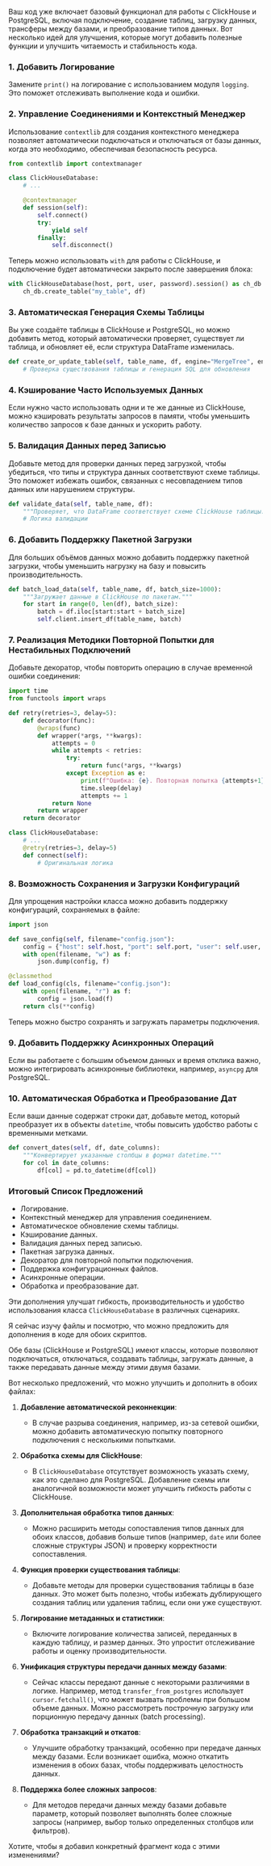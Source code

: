 Ваш код уже включает базовый функционал для работы с ClickHouse и PostgreSQL, включая подключение, создание таблиц, загрузку данных, трансферы между базами, и преобразование типов данных. Вот несколько идей для улучшения, которые могут добавить полезные функции и улучшить читаемость и стабильность кода.

### 1. Добавить Логирование
Замените `print()` на логирование с использованием модуля `logging`. Это поможет отслеживать выполнение кода и ошибки. 

### 2. Управление Соединениями и Контекстный Менеджер
Использование `contextlib` для создания контекстного менеджера позволяет автоматически подключаться и отключаться от базы данных, когда это необходимо, обеспечивая безопасность ресурса.

```python
from contextlib import contextmanager

class ClickHouseDatabase:
    # ...

    @contextmanager
    def session(self):
        self.connect()
        try:
            yield self
        finally:
            self.disconnect()
```

Теперь можно использовать `with` для работы с ClickHouse, и подключение будет автоматически закрыто после завершения блока:

```python
with ClickHouseDatabase(host, port, user, password).session() as ch_db:
    ch_db.create_table("my_table", df)
```

### 3. Автоматическая Генерация Схемы Таблицы
Вы уже создаёте таблицы в ClickHouse и PostgreSQL, но можно добавить метод, который автоматически проверяет, существует ли таблица, и обновляет её, если структура DataFrame изменилась.

```python
def create_or_update_table(self, table_name, df, engine="MergeTree", engine_params=None):
    # Проверка существования таблицы и генерация SQL для обновления
```

### 4. Кэширование Часто Используемых Данных
Если нужно часто использовать одни и те же данные из ClickHouse, можно кэшировать результаты запросов в памяти, чтобы уменьшить количество запросов к базе данных и ускорить работу.

### 5. Валидация Данных перед Записью
Добавьте метод для проверки данных перед загрузкой, чтобы убедиться, что типы и структура данных соответствуют схеме таблицы. Это поможет избежать ошибок, связанных с несовпадением типов данных или нарушением структуры.

```python
def validate_data(self, table_name, df):
    """Проверяет, что DataFrame соответствует схеме ClickHouse таблицы."""
    # Логика валидации
```

### 6. Добавить Поддержку Пакетной Загрузки
Для больших объёмов данных можно добавить поддержку пакетной загрузки, чтобы уменьшить нагрузку на базу и повысить производительность.

```python
def batch_load_data(self, table_name, df, batch_size=1000):
    """Загружает данные в ClickHouse по пакетам."""
    for start in range(0, len(df), batch_size):
        batch = df.iloc[start:start + batch_size]
        self.client.insert_df(table_name, batch)
```

### 7. Реализация Методики Повторной Попытки для Нестабильных Подключений
Добавьте декоратор, чтобы повторить операцию в случае временной ошибки соединения:

```python
import time
from functools import wraps

def retry(retries=3, delay=5):
    def decorator(func):
        @wraps(func)
        def wrapper(*args, **kwargs):
            attempts = 0
            while attempts < retries:
                try:
                    return func(*args, **kwargs)
                except Exception as e:
                    print(f"Ошибка: {e}. Повторная попытка {attempts+1} из {retries}...")
                    time.sleep(delay)
                    attempts += 1
            return None
        return wrapper
    return decorator

class ClickHouseDatabase:
    # ...
    @retry(retries=3, delay=5)
    def connect(self):
        # Оригинальная логика
```

### 8. Возможность Сохранения и Загрузки Конфигураций
Для упрощения настройки класса можно добавить поддержку конфигураций, сохраняемых в файле:

```python
import json

def save_config(self, filename="config.json"):
    config = {"host": self.host, "port": self.port, "user": self.user, "password": self.password}
    with open(filename, "w") as f:
        json.dump(config, f)

@classmethod
def load_config(cls, filename="config.json"):
    with open(filename, "r") as f:
        config = json.load(f)
    return cls(**config)
```

Теперь можно быстро сохранять и загружать параметры подключения.

### 9. Добавить Поддержку Асинхронных Операций
Если вы работаете с большим объемом данных и время отклика важно, можно интегрировать асинхронные библиотеки, например, `asyncpg` для PostgreSQL.

### 10. Автоматическая Обработка и Преобразование Дат
Если ваши данные содержат строки дат, добавьте метод, который преобразует их в объекты `datetime`, чтобы повысить удобство работы с временными метками.

```python
def convert_dates(self, df, date_columns):
    """Конвертирует указанные столбцы в формат datetime."""
    for col in date_columns:
        df[col] = pd.to_datetime(df[col])
```

### Итоговый Список Предложений

- Логирование.
- Контекстный менеджер для управления соединением.
- Автоматическое обновление схемы таблицы.
- Кэширование данных.
- Валидация данных перед записью.
- Пакетная загрузка данных.
- Декоратор для повторной попытки подключения.
- Поддержка конфигурационных файлов.
- Асинхронные операции.
- Обработка и преобразование дат.

Эти дополнения улучшат гибкость, производительность и удобство использования класса `ClickHouseDatabase` в различных сценариях.


Я сейчас изучу файлы и посмотрю, что можно предложить для дополнения в коде для обоих скриптов.

Обе базы (ClickHouse и PostgreSQL) имеют классы, которые позволяют подключаться, отключаться, создавать таблицы, загружать данные, а также передавать данные между этими двумя базами.

Вот несколько предложений, что можно улучшить и дополнить в обоих файлах:

1. **Добавление автоматической реконнекции**:
   - В случае разрыва соединения, например, из-за сетевой ошибки, можно добавить автоматическую попытку повторного подключения с несколькими попытками.

2. **Обработка схемы для ClickHouse**:
   - В `ClickHouseDatabase` отсутствует возможность указать схему, как это сделано для PostgreSQL. Добавление схемы или аналогичной возможности может улучшить гибкость работы с ClickHouse.

3. **Дополнительная обработка типов данных**:
   - Можно расширить методы сопоставления типов данных для обоих классов, добавив больше типов (например, `date` или более сложные структуры JSON) и проверку корректности сопоставления.

4. **Функция проверки существования таблицы**:
   - Добавьте методы для проверки существования таблицы в базе данных. Это может быть полезно, чтобы избежать дублирующего создания таблиц или удаления таблиц, если они уже существуют.

5. **Логирование метаданных и статистики**:
   - Включите логирование количества записей, переданных в каждую таблицу, и размер данных. Это упростит отслеживание работы и оценку производительности.

6. **Унификация структуры передачи данных между базами**:
   - Сейчас классы передают данные с некоторыми различиями в логике. Например, метод `transfer_from_postgres` использует `cursor.fetchall()`, что может вызвать проблемы при большом объеме данных. Можно рассмотреть построчную загрузку или порционную передачу данных (batch processing).

7. **Обработка транзакций и откатов**:
   - Улучшите обработку транзакций, особенно при передаче данных между базами. Если возникает ошибка, можно откатить изменения в обоих базах, чтобы поддерживать целостность данных.

8. **Поддержка более сложных запросов**:
   - Для методов передачи данных между базами добавьте параметр, который позволяет выполнять более сложные запросы (например, выбор только определенных столбцов или фильтров).

Хотите, чтобы я добавил конкретный фрагмент кода с этими изменениями?